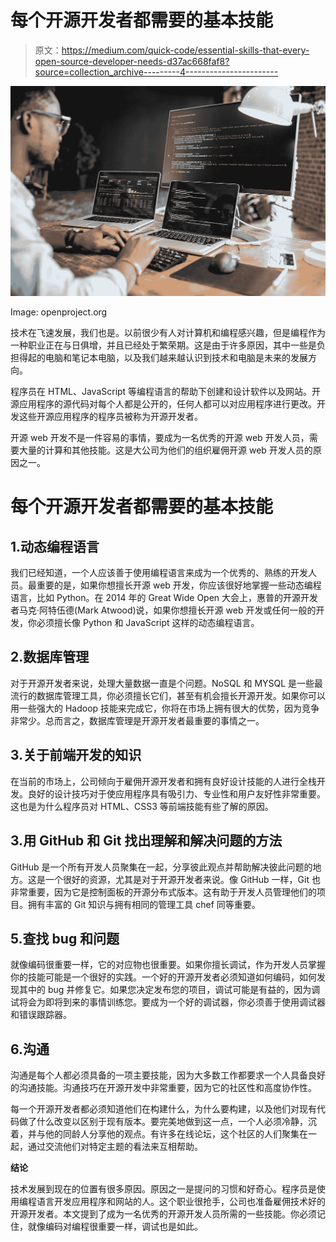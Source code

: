 # 每个开源开发者都需要的基本技能

> 原文：<https://medium.com/quick-code/essential-skills-that-every-open-source-developer-needs-d37ac668faf8?source=collection_archive---------4----------------------->

![](img/c55624fd626dd92a09fb01d41fb53b87.png)

Image: openproject.org

技术在飞速发展，我们也是。以前很少有人对计算机和编程感兴趣，但是编程作为一种职业正在与日俱增，并且已经处于繁荣期。这是由于许多原因，其中一些是负担得起的电脑和笔记本电脑，以及我们越来越认识到技术和电脑是未来的发展方向。

程序员在 HTML、JavaScript 等编程语言的帮助下创建和设计软件以及网站。开源应用程序的源代码对每个人都是公开的，任何人都可以对应用程序进行更改。开发这些开源应用程序的程序员被称为开源开发者。

开源 web 开发不是一件容易的事情，要成为一名优秀的开源 web 开发人员，需要大量的计算和其他技能。这是大公司为他们的组织雇佣开源 web 开发人员的原因之一。

# 每个开源开发者都需要的基本技能

## 1.动态编程语言

我们已经知道，一个人应该善于使用编程语言来成为一个优秀的、熟练的开发人员。最重要的是，如果你想擅长开源 web 开发，你应该很好地掌握一些动态编程语言，比如 Python。在 2014 年的 Great Wide Open 大会上，惠普的开源开发者马克·阿特伍德(Mark Atwood)说，如果你想擅长开源 web 开发或任何一般的开发，你必须擅长像 Python 和 JavaScript 这样的动态编程语言。

## 2.数据库管理

对于开源开发者来说，处理大量数据一直是个问题。NoSQL 和 MYSQL 是一些最流行的数据库管理工具，你必须擅长它们，甚至有机会擅长开源开发。如果你可以用一些强大的 Hadoop 技能来完成它，你将在市场上拥有很大的优势，因为竞争非常少。总而言之，数据库管理是开源开发者最重要的事情之一。

## 3.关于前端开发的知识

在当前的市场上，公司倾向于雇佣开源开发者和拥有良好设计技能的人进行全栈开发。良好的设计技巧对于使应用程序具有吸引力、专业性和用户友好性非常重要。这也是为什么程序员对 HTML、CSS3 等前端技能有些了解的原因。

## 3.用 GitHub 和 Git 找出理解和解决问题的方法

GitHub 是一个所有开发人员聚集在一起，分享彼此观点并帮助解决彼此问题的地方。这是一个很好的资源，尤其是对于开源开发者来说。像 GitHub 一样，Git 也非常重要，因为它是控制面板的开源分布式版本。这有助于开发人员管理他们的项目。拥有丰富的 Git 知识与拥有相同的管理工具 chef 同等重要。

## 5.查找 bug 和问题

就像编码很重要一样，它的对应物也很重要。如果你擅长调试，作为开发人员掌握你的技能可能是一个很好的实践。一个好的开源开发者必须知道如何编码，如何发现其中的 bug 并修复它。如果您决定发布您的项目，调试可能是有益的，因为调试将会为即将到来的事情训练您。要成为一个好的调试器，你必须善于使用调试器和错误跟踪器。

## 6.沟通

沟通是每个人都必须具备的一项主要技能，因为大多数工作都要求一个人具备良好的沟通技能。沟通技巧在开源开发中非常重要，因为它的社区性和高度协作性。

每一个开源开发者都必须知道他们在构建什么，为什么要构建，以及他们对现有代码做了什么改变以区别于现有版本。要完美地做到这一点，一个人必须冷静，沉着，并与他的同龄人分享他的观点。有许多在线论坛，这个社区的人们聚集在一起，通过交流他们对特定主题的看法来互相帮助。

**结论**

技术发展到现在的位置有很多原因。原因之一是提问的习惯和好奇心。程序员是使用编程语言开发应用程序和网站的人。这个职业很抢手，公司也准备雇佣技术好的开源开发者。本文提到了成为一名优秀的开源开发人员所需的一些技能。你必须记住，就像编码对编程很重要一样，调试也是如此。